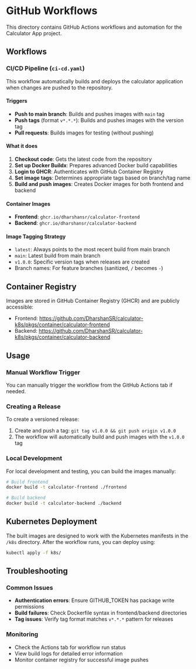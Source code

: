 # GitHub Workflows

This directory contains GitHub Actions workflows and automation for the Calculator App project.

## Workflows

### CI/CD Pipeline (`ci-cd.yaml`)

This workflow automatically builds and deploys the calculator application when changes are pushed to the repository.

#### Triggers
- **Push to main branch**: Builds and pushes images with `main` tag
- **Push tags** (format `v*.*.*`): Builds and pushes images with the version tag
- **Pull requests**: Builds images for testing (without pushing)

#### What it does
1. **Checkout code**: Gets the latest code from the repository
2. **Set up Docker Buildx**: Prepares advanced Docker build capabilities
3. **Login to GHCR**: Authenticates with GitHub Container Registry
4. **Set image tags**: Determines appropriate tags based on branch/tag name
5. **Build and push images**: Creates Docker images for both frontend and backend

#### Container Images
- **Frontend**: `ghcr.io/dharshansr/calculator-frontend`
- **Backend**: `ghcr.io/dharshansr/calculator-backend`

#### Image Tagging Strategy
- `latest`: Always points to the most recent build from main branch
- `main`: Latest build from main branch
- `v1.0.0`: Specific version tags when releases are created
- Branch names: For feature branches (sanitized, `/` becomes `-`)

## Container Registry

Images are stored in GitHub Container Registry (GHCR) and are publicly accessible:
- Frontend: https://github.com/DharshanSR/calculator-k8s/pkgs/container/calculator-frontend
- Backend: https://github.com/DharshanSR/calculator-k8s/pkgs/container/calculator-backend

## Usage

### Manual Workflow Trigger
You can manually trigger the workflow from the GitHub Actions tab if needed.

### Creating a Release
To create a versioned release:
1. Create and push a tag: `git tag v1.0.0 && git push origin v1.0.0`
2. The workflow will automatically build and push images with the `v1.0.0` tag

### Local Development
For local development and testing, you can build the images manually:

```bash
# Build frontend
docker build -t calculator-frontend ./frontend

# Build backend  
docker build -t calculator-backend ./backend
```

## Kubernetes Deployment

The built images are designed to work with the Kubernetes manifests in the `/k8s` directory. After the workflow runs, you can deploy using:

```bash
kubectl apply -f k8s/
```

## Troubleshooting

### Common Issues
- **Authentication errors**: Ensure GITHUB_TOKEN has package write permissions
- **Build failures**: Check Dockerfile syntax in frontend/backend directories
- **Tag issues**: Verify tag format matches `v*.*.*` pattern for releases

### Monitoring
- Check the Actions tab for workflow run status
- View build logs for detailed error information
- Monitor container registry for successful image pushes

